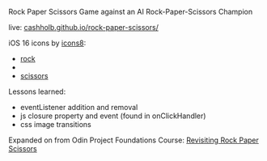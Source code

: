 Rock Paper Scissors Game against an AI Rock-Paper-Scissors Champion

live: <a href="https://cashholb.github.io/rock-paper-scissors/" target="_blank">cashholb.github.io/rock-paper-scissors/</a>

iOS 16 icons by [icons8](https://icons8.com):
- <a href="https://icons8.com/icon/37409/rock" target="_blank">rock</a>
- <a href="https://icons8.com/icon/6552/paper" target="_blank">
- <a href="https://icons8.com/icon/37828/scissors" target="_blank">scissors</a>

Lessons learned:
- eventListener addition and removal
- js closure property and event (found in onClickHandler)
- css image transitions

Expanded on from Odin Project Foundations Course: <a href="https://www.theodinproject.com/lessons/foundations-revisiting-rock-paper-scissors" target="_blank">Revisiting Rock Paper Scissors</a>

